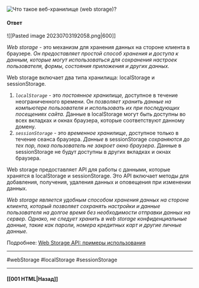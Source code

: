 ![Что такое веб-хранилище (web storage)?](https://youtu.be/XtQPrt8G0n8?t=406)

#### Ответ

![[Pasted image 20230703192058.png|600]]

*Web storage* - это механизм для хранения данных на стороне клиента в браузере. *Он предоставляет простой способ хранения и доступа к данным, которые могут использоваться для сохранения настроек пользователя, формы, состояния приложения и других данных.*

Web storage включает два типа хранилища: localStorage и sessionStorage.

1. *`localStorage`* - это *постоянное хранилище,* доступное в течение неограниченного времени. Он *позволяет хранить данные на компьютере пользователя и использовать их при последующих посещениях сайта.* Данные в localStorage могут быть доступны во всех вкладках и окнах браузера, которые соответствуют данному домену.
2. *`sessionStorage`* - это *временное хранилище*, доступное только в течение сеанса браузера. *Данные* в sessionStorage *сохраняются до тех пор, пока пользователь не закроет окно браузера*. Данные в sessionStorage не будут доступны в других вкладках и окнах браузера.

Web storage предоставляет API для работы с данными, которые хранятся в localStorage и sessionStorage. Это API включает методы для добавления, получения, удаления данных и оповещения при изменении данных.

*Web storage является удобным способом хранения данных на стороне клиента, который позволяет сохранять настройки и данные пользователя на долгое время без необходимости отправки данных на сервер. Однако, не следует хранить в web storage конфиденциальные данные, такие как пароли, номера кредитных карт и другие личные данные.*

Подробнее: [Web Storage API: примеры использования](https://habr.com/ru/articles/496348/)

___
#webStorage #localStorage #sessionStorage 

___

#### [[001 HTML|Назад]]